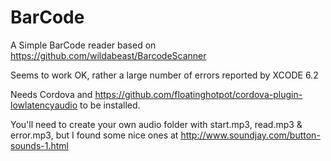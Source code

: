 # BarCode

A Simple BarCode reader based on https://github.com/wildabeast/BarcodeScanner

Seems to work OK, rather a large number of errors reported by XCODE 6.2

Needs Cordova and https://github.com/floatinghotpot/cordova-plugin-lowlatencyaudio to be installed.

You'll need to create your own audio folder with start.mp3, read.mp3 & error.mp3, but I found some nice ones at
http://www.soundjay.com/button-sounds-1.html
